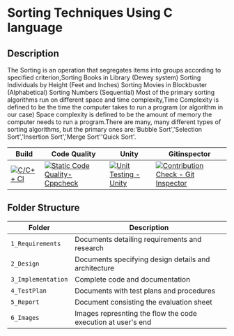 # Sorting Techniques Using C language

## Description
The Sorting is an operation that segregates items into groups according to specified criterion,Sorting Books in Library (Dewey system) Sorting Individuals by Height (Feet and Inches) Sorting Movies in Blockbuster (Alphabetical) Sorting Numbers (Sequential) Most of the primary sorting algorithms run on different space and time complexity,Time Complexity is defined to be the time the computer takes to run a program (or algorithm in our case) Space complexity is defined to be the amount of memory the computer needs to run a program.There are many, many different types of sorting algorithms, but the primary ones are:'Bubble Sort','Selection Sort','Insertion Sort','Merge Sort''Quick Sort'.

  
 


Build | Code Quality | Unity | Gitinspector
|---------|------------|-----------|----------
[![C/C++ CI](https://github.com/210904/Stepin_sorting-techniques-using-c/actions/workflows/c.yml/badge.svg)](https://github.com/210904/Stepin_sorting-techniques-using-c/actions/workflows/c.yml)|[![Static Code Quality- Cppcheck](https://github.com/210904/Stepin_sorting-techniques-using-c/actions/workflows/cppcheck.yml/badge.svg)](https://github.com/210904/Stepin_sorting-techniques-using-c/actions/workflows/cppcheck.yml)  | [![Unit Testing - Unity](https://github.com/210904/Stepin_sorting-techniques-using-c/actions/workflows/unity.yml/badge.svg)](https://github.com/210904/Stepin_sorting-techniques-using-c/actions/workflows/unity.yml)|[![Contribution Check - Git Inspector](https://github.com/210904/Stepin_sorting-techniques-using-c/actions/workflows/gitinspector.yml/badge.svg)](https://github.com/210904/Stepin_sorting-techniques-using-c/actions/workflows/gitinspector.yml)
## Folder Structure
Folder             | Description
-------------------| -----------------------------------------
`1_Requirements`   | Documents detailing requirements and research
`2_Design`         | Documents specifying design details and architecture
`3_Implementation` | Complete code and documentation
`4_TestPlan`       | Documents with test plans and procedures
`5_Report`         | Document consisting the evaluation sheet
`6_Images`         | Images represnting the flow the code execution at user's end

